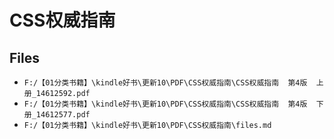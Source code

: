 # CSS权威指南

## Files

- `F:/【01分类书籍】\kindle好书\更新10\PDF\CSS权威指南\CSS权威指南  第4版  上册_14612592.pdf`
- `F:/【01分类书籍】\kindle好书\更新10\PDF\CSS权威指南\CSS权威指南  第4版  下册_14612577.pdf`
- `F:/【01分类书籍】\kindle好书\更新10\PDF\CSS权威指南\files.md`
